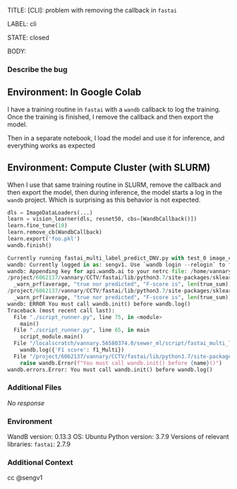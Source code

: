 TITLE:
[CLI]: problem with removing the callback in `fastai`

LABEL:
cli

STATE:
closed

BODY:
### Describe the bug

<!--- Description of the issue below  -->
## Environment: In Google Colab
I have a training routine in `fastai` with a `wandb` callback to log the training. Once the training is finished, I remove the callback and then export the model.

Then in a separate notebook, I load the model and use it for inference, and everything works as expected

## Environment: Compute Cluster (with SLURM)

When I use that same training routine in SLURM, remove the callback and then export the model, then during inference, the model starts a log in the `wandb` project. Which is surprising as this behavior is not expected.

<!--- A minimal code snippet between the quotes below  -->
```python
dls = ImageDataLoaders(...)
learn = vision_learner(dls, resnet50, cbs=[WandbCallback()])
learn.fine_tune(10)
learn.remove_cb(WandbCallback)
learn.export('foo.pkl')
wandb.finish()
```

```py
Currently running fastai_multi_label_predict_DNV.py with test_0 image_csvs
wandb: Currently logged in as: sengv1. Use `wandb login --relogin` to force relogin
wandb: Appending key for api.wandb.ai to your netrc file: /home/vannary/.netrc
/project/6062137/vannary/CCTV/fastai/lib/python3.7/site-packages/sklearn/metrics/_classification.py:1570: UndefinedMetricWarning: F-score is ill-defined and being set to 0.0 in labels with no true nor predicted samples. Use `zero_division` parameter to control this behavior.
  _warn_prf(average, "true nor predicted", "F-score is", len(true_sum))
/project/6062137/vannary/CCTV/fastai/lib/python3.7/site-packages/sklearn/metrics/_classification.py:1570: UndefinedMetricWarning: F-score is ill-defined and being set to 0.0 in labels with no true nor predicted samples. Use `zero_division` parameter to control this behavior.
  _warn_prf(average, "true nor predicted", "F-score is", len(true_sum))
wandb: ERROR You must call wandb.init() before wandb.log()
Traceback (most recent call last):
  File "./script_runner.py", line 75, in <module>
    main()
  File "./script_runner.py", line 65, in main
    script_module.main()
  File "/localscratch/vannary.56580374.0/sewer_ml/script/fastai_multi_label_predict_DNV.py", line 118, in main
    wandb.log({'F1 score': f1_Multi})
  File "/project/6062137/vannary/CCTV/fastai/lib/python3.7/site-packages/wandb/sdk/lib/preinit.py", line 36, in preinit_wrapper
    raise wandb.Error(f"You must call wandb.init() before {name}()")
wandb.errors.Error: You must call wandb.init() before wandb.log()
```


### Additional Files

_No response_

### Environment

WandB version: 0.13.3
OS: Ubuntu
Python version: 3.7.9
Versions of relevant libraries: `fastai`: 2.7.9


### Additional Context

cc @sengv1

